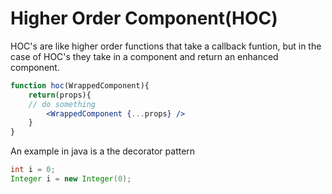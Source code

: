 # Higher Order Component(HOC)
HOC's are like higher order functions that take a callback funtion, but in the case of HOC's they take in a component and return an enhanced component.
```jsx
function hoc(WrappedComponent){
    return(props){
    // do something
        <WrappedComponent {...props} />
    }
}
```

An example in java is a the decorator pattern
```java
int i = 0;
Integer i = new Integer(0);
```